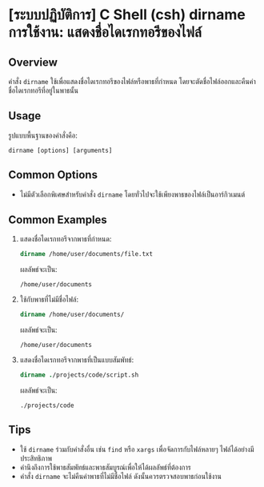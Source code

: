 # [ระบบปฏิบัติการ] C Shell (csh) dirname การใช้งาน: แสดงชื่อไดเรกทอรีของไฟล์

## Overview
คำสั่ง `dirname` ใช้เพื่อแสดงชื่อไดเรกทอรีของไฟล์หรือพาธที่กำหนด โดยจะตัดชื่อไฟล์ออกและคืนค่าชื่อไดเรกทอรีที่อยู่ในพาธนั้น

## Usage
รูปแบบพื้นฐานของคำสั่งคือ:
```
dirname [options] [arguments]
```

## Common Options
- ไม่มีตัวเลือกพิเศษสำหรับคำสั่ง `dirname` โดยทั่วไปจะใช้เพียงพาธของไฟล์เป็นอาร์กิวเมนต์

## Common Examples
1. แสดงชื่อไดเรกทอรีจากพาธที่กำหนด:
   ```csh
   dirname /home/user/documents/file.txt
   ```
   ผลลัพธ์จะเป็น:
   ```
   /home/user/documents
   ```

2. ใช้กับพาธที่ไม่มีชื่อไฟล์:
   ```csh
   dirname /home/user/documents/
   ```
   ผลลัพธ์จะเป็น:
   ```
   /home/user/documents
   ```

3. แสดงชื่อไดเรกทอรีจากพาธที่เป็นแบบสัมพัทธ์:
   ```csh
   dirname ./projects/code/script.sh
   ```
   ผลลัพธ์จะเป็น:
   ```
   ./projects/code
   ```

## Tips
- ใช้ `dirname` ร่วมกับคำสั่งอื่น เช่น `find` หรือ `xargs` เพื่อจัดการกับไฟล์หลายๆ ไฟล์ได้อย่างมีประสิทธิภาพ
- คำนึงถึงการใช้พาธสัมพัทธ์และพาธสัมบูรณ์เพื่อให้ได้ผลลัพธ์ที่ต้องการ
- คำสั่ง `dirname` จะไม่คืนค่าพาธที่ไม่มีชื่อไฟล์ ดังนั้นควรตรวจสอบพาธก่อนใช้งาน
